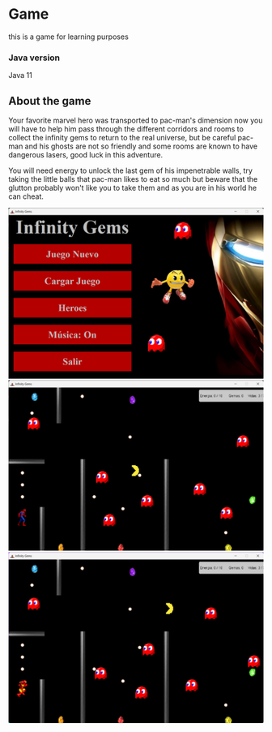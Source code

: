 # Game
this is a game for learning purposes
### Java version
Java 11

## About the game
Your favorite marvel hero was transported to pac-man's dimension now you will have to help him pass through the different corridors and rooms to collect the infinity gems to return to the real universe, but be careful pac-man and his ghosts are not so friendly and some rooms are known to have dangerous lasers, good luck in this adventure.

You will need energy to unlock the last gem of his impenetrable walls, try taking the little balls that pac-man likes to eat so much but beware that the glutton probably won't like you to take them and as you are in his world he can cheat.

![image info](images/game1.png)
![image info](images/game2.png)
![image info](images/game3.png)

